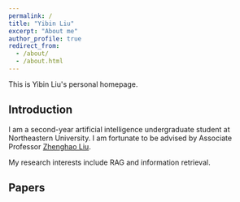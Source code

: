 ```yaml
---
permalink: /
title: "Yibin Liu"
excerpt: "About me"
author_profile: true
redirect_from: 
  - /about/
  - /about.html
---
```


This is Yibin Liu's personal homepage.

## Introduction

I am a second-year artificial intelligence undergraduate student at Northeastern University. I am fortunate to be advised by Associate Professor [Zhenghao Liu](https://edwardzh.github.io/). 

My research interests include RAG and information retrieval.


## Papers


